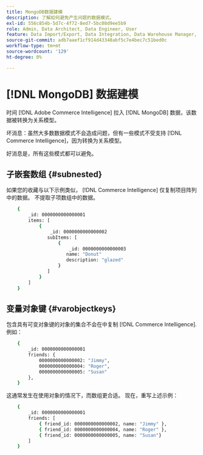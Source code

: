 ```yaml
---
title: MongoDB数据建模
description: 了解如何避免产生问题的数据模式。
exl-id: 556c854b-5d7c-4f72-8ed7-5bc08d9ee5b9
role: Admin, Data Architect, Data Engineer, User
feature: Data Import/Export, Data Integration, Data Warehouse Manager, Commerce Tables
source-git-commit: adb7aaef1cf914d43348abf5c7e4bec7c51bed0c
workflow-type: tm+mt
source-wordcount: '129'
ht-degree: 0%

---
```


# [!DNL MongoDB] 数据建模

时间 [!DNL Adobe Commerce Intelligence] 拉入 [!DNL MongoDB] 数据，该数据被转换为关系模型。

坏消息：虽然大多数数据模式不会造成问题，但有一些模式不受支持 [!DNL Commerce Intelligence]，因为转换为关系模型。

好消息是，所有这些模式都可以避免。

## 子嵌套数组 {#subnested}

如果您的收藏与以下示例类似， [!DNL Commerce Intelligence] 仅复制项目阵列中的数据。 不提取子项数组中的数据。

```bash
    {
        _id: 0000000000000001
        items: [
            {
                _id: 0000000000000002
               subItems: [
                   {
                       _id: 0000000000000003
                      name: "Donut"
                      description: "glazed"
                   }
               ]
            }
        ]
    }
```

## 变量对象键 {#varobjectkeys}

包含具有可变对象键的对象的集合不会在中复制 [!DNL Commerce Intelligence]. 例如：

```bash
    {
        _id: 0000000000000001
        friends: {
            0000000000000002: "Jimmy",
            0000000000000004: "Roger",
            0000000000000005: "Susan"
        },
    }
```

这通常发生在使用对象的情况下，而数组更合适。 现在，重写上述示例：

```bash
    {
        _id: 0000000000000001
        friends: [
            { friend_id: 0000000000000002, name: "Jimmy" },
            { friend_id: 0000000000000004, name: "Roger" },
            { friend_id: 0000000000000005, name: "Susan"}
        ]
    }
```
